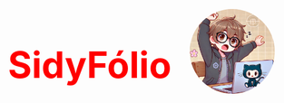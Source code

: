 <div style="display: flex; align-items: center; justify-content: space-around;">
  <h1 style="color: red; font-size: 64px;">SidyFólio</h1>
  <img src="src/assets/img/perfil.webp" alt="Imagem" style="width: 150px; height: 150px; border-radius: 50%">
</div>
